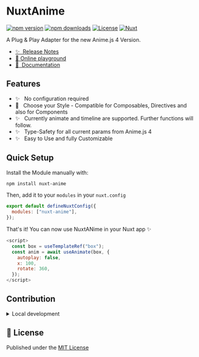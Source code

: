 <!--
Get your module up and running quickly.

Find and replace all on all files (CMD+SHIFT+F):
- Name: My Module
- Package name: my-module
- Description: My new Nuxt module
-->

# NuxtAnime

[![npm version][npm-version-src]][npm-version-href]
[![npm downloads][npm-downloads-src]][npm-downloads-href]
[![License][license-src]][license-href]
[![Nuxt][nuxt-src]][nuxt-href]

A Plug & Play Adapter for the new Anime.js 4 Version.

- [✨ &nbsp;Release Notes](/CHANGELOG.md)
- [🏀 Online playground](https://stackblitz.com/github/Enternikot/nuxt-anime?file=playground%2Fapp.vue)
- [📖 &nbsp;Documentation](https://example.com)

## Features

<!-- Highlight some of the features your module provide here -->

- ✨ &nbsp; No configuration required
- 💪 &nbsp; Choose your Style - Compatible for Composables, Directives and also for Components
- ✨ &nbsp; Currently animate and timeline are supported. Further functions will follow.
- ✨ &nbsp; Type-Safety for all current params from Anime.js 4
- ✨ &nbsp; Easy to Use and fully Customizable

## Quick Setup

Install the Module manually with:

```bash
npm install nuxt-anime
```

Then, add it to your `modules` in your `nuxt.config`

```js
export default defineNuxtConfig({
  modules: ["nuxt-anime"],
});
```

That's it! You can now use NuxtANime in your Nuxt app ✨

```js
<script>
  const box = useTemplateRef("box");
  const anim = await useAnimate(box, {
    autoplay: false,
    x: 100,
    rotate: 360,
  });
</script>
```

## Contribution

<details>
  <summary>Local development</summary>
  
  ```bash
  # Install dependencies
  npm install
  
  # Generate type stubs
  npm run dev:prepare
  
  # Develop with the playground
  npm run dev
  
  # Build the playground
  npm run dev:build
  
  # Run ESLint
  npm run lint
  
  # Run Vitest
  npm run test
  npm run test:watch
  
  # Release new version
  npm run release
  ```

</details>

## 📑 License

Published under the [MIT License](./LICENSE)

<!-- Badges -->

[npm-version-src]: https://img.shields.io/npm/v/my-module/latest.svg?style=flat&colorA=020420&colorB=00DC82
[npm-version-href]: https://npmjs.com/package/my-module
[npm-downloads-src]: https://img.shields.io/npm/dm/my-module.svg?style=flat&colorA=020420&colorB=00DC82
[npm-downloads-href]: https://npm.chart.dev/my-module
[license-src]: https://img.shields.io/npm/l/my-module.svg?style=flat&colorA=020420&colorB=00DC82
[license-href]: https://npmjs.com/package/my-module
[nuxt-src]: https://img.shields.io/badge/Nuxt-020420?logo=nuxt.js
[nuxt-href]: https://nuxt.com
